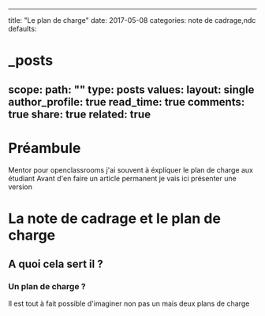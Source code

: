 ---
title:  "Le plan de charge"
date:   2017-05-08
categories: note de cadrage,ndc
defaults:
  # _posts
   scope:
      path: ""
      type: posts
    values:
      layout: single
      author_profile: true
      read_time: true
      comments: true
      share: true
      related: true
 ---
 
 

# Préambule
Mentor pour openclassrooms j'ai souvent à éxpliquer le plan de charge aux étudiant
Avant d'en faire un article permanent je vais ici présenter une version

 
# La note de cadrage et le plan de charge

## A quoi cela sert il ?

### Un plan de charge ?

Il est tout à fait possible d'imaginer non pas un mais deux plans de charge
